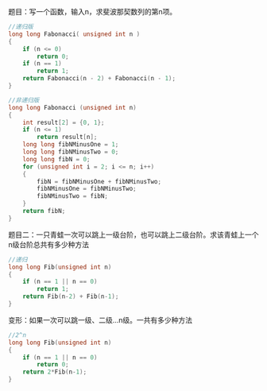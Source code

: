 题目：写一个函数，输入n，求斐波那契数列的第n项。

```cpp
//递归版
long long Fabonacci( unsigned int n )
{
    if (n <= 0)
        return 0;
    if (n == 1)
        return 1;
    return Fabonacci(n - 2) + Fabonacci(n - 1);
}
```

```cpp
//非递归版
long long Fabonacci (unsigned int n)
{
    int result[2] = {0, 1};
    if (n <= 1)
        return result[n];
    long long fibNMinusOne = 1;
    long long fibNMinusTwo = 0;
    long long fibN = 0;
    for (unsigned int i = 2; i <= n; i++)
    {
        fibN = fibNMinusOne + fibNMinusTwo;
        fibNMinusOne = fibNMinusTwo;
        fibNMinusTwo = fibN;
    }
    return fibN;
}
```

题目二：一只青蛙一次可以跳上一级台阶，也可以跳上二级台阶。求该青蛙上一个n级台阶总共有多少种方法

```cpp
//递归
long long Fib(unsigned int n)
{
    if (n == 1 || n == 0)
        return 1;
    return Fib(n-2) + Fib(n-1);
}
```

变形：如果一次可以跳一级、二级...n级。一共有多少种方法

```cpp
//2^n
long long Fib(unsigned int n)
{
    if (n == 1 || n == 0)
        return 0;
    return 2*Fib(n-1);
}
```

